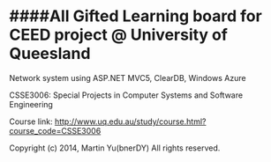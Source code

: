 ####All Gifted Learning board for CEED project @ University of Queesland
================

Network system using ASP.NET MVC5, ClearDB, Windows Azure


CSSE3006: Special Projects in Computer Systems and Software Engineering 

Course link: http://www.uq.edu.au/study/course.html?course_code=CSSE3006


Copyright (c) 2014, Martin Yu(bnerDY) All rights reserved.

